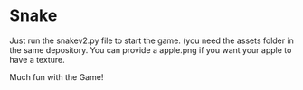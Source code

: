 # Snake

Just run the snakev2.py file to start the game. (you need the assets folder in the same depository.
You can provide a apple.png if you want your apple to have a texture.

Much fun with the Game!

